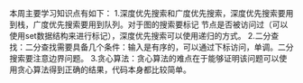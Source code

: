本周主要学习知识点有如下：
1.深度优先搜索和广度优先搜索，深度优先搜索要用到栈，广度优先搜索要用到队列。对于图的搜索要标记
节点是否被访问过（可以使用set数据结构来进行标记），深度优先搜索可以使用递归的方式。
2.二分查找：二分查找需要具备几个条件：输入是有序的，可以通过下标访问，单调。二分搜索要注意边界问题。
3.贪心算法：贪心算法的难点在于能够证明该问题可以使用贪心算法得到正确的结果，代码本身都比较简单。